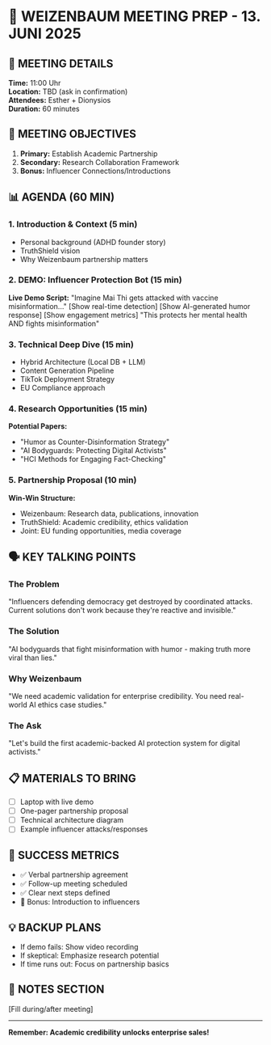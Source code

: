 # 📅 WEIZENBAUM MEETING PREP - 13. JUNI 2025

## 📍 MEETING DETAILS
**Time:** 11:00 Uhr  
**Location:** TBD (ask in confirmation)  
**Attendees:** Esther + Dionysios  
**Duration:** 60 minutes  

## 🎯 MEETING OBJECTIVES
1. **Primary:** Establish Academic Partnership
2. **Secondary:** Research Collaboration Framework
3. **Bonus:** Influencer Connections/Introductions

## 📊 AGENDA (60 MIN)

### 1. Introduction & Context (5 min)
- Personal background (ADHD founder story)
- TruthShield vision
- Why Weizenbaum partnership matters

### 2. DEMO: Influencer Protection Bot (15 min)
**Live Demo Script:**
"Imagine Mai Thi gets attacked with vaccine misinformation..."
[Show real-time detection]
[Show AI-generated humor response]
[Show engagement metrics]
"This protects her mental health AND fights misinformation"

### 3. Technical Deep Dive (15 min)
- Hybrid Architecture (Local DB + LLM)
- Content Generation Pipeline
- TikTok Deployment Strategy
- EU Compliance approach

### 4. Research Opportunities (15 min)
**Potential Papers:**
- "Humor as Counter-Disinformation Strategy"
- "AI Bodyguards: Protecting Digital Activists"
- "HCI Methods for Engaging Fact-Checking"

### 5. Partnership Proposal (10 min)
**Win-Win Structure:**
- Weizenbaum: Research data, publications, innovation
- TruthShield: Academic credibility, ethics validation
- Joint: EU funding opportunities, media coverage

## 🗣️ KEY TALKING POINTS

### The Problem
"Influencers defending democracy get destroyed by coordinated attacks. Current solutions don't work because they're reactive and invisible."

### The Solution  
"AI bodyguards that fight misinformation with humor - making truth more viral than lies."

### Why Weizenbaum
"We need academic validation for enterprise credibility. You need real-world AI ethics case studies."

### The Ask
"Let's build the first academic-backed AI protection system for digital activists."

## 📋 MATERIALS TO BRING
- [ ] Laptop with live demo
- [ ] One-pager partnership proposal
- [ ] Technical architecture diagram
- [ ] Example influencer attacks/responses

## 🎯 SUCCESS METRICS
- ✅ Verbal partnership agreement
- ✅ Follow-up meeting scheduled
- ✅ Clear next steps defined
- 🎁 Bonus: Introduction to influencers

## 💡 BACKUP PLANS
- If demo fails: Show video recording
- If skeptical: Emphasize research potential
- If time runs out: Focus on partnership basics

## 📝 NOTES SECTION
[Fill during/after meeting]

---

**Remember: Academic credibility unlocks enterprise sales!**